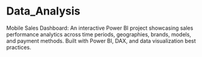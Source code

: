 # Data_Analysis
Mobile Sales Dashboard: An interactive Power BI project showcasing sales performance analytics across time periods, geographies, brands, models, and payment methods. Built with Power BI, DAX, and data visualization best practices.
